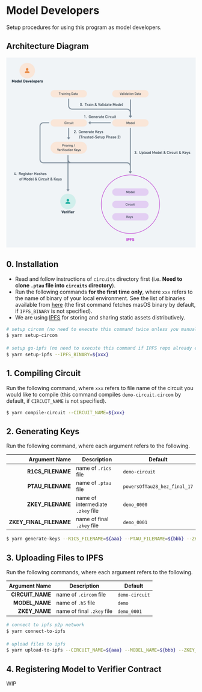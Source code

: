 # Model Developers

Setup procedures for using this program as model developers.

## Architecture Diagram

![Model Developer](../docs/v1/arch-diagram-model-developer.png "model developer")

## 0. Installation

- Read and follow instructions of `circuits` directory first (i.e. **Need to clone `.ptau` file into `circuits` directory**).
- Run the following commands **for the first time only**, where `xxx` refers to the name of binary of your local environment. See the list of binaries available from [here](https://dist.ipfs.tech/#go-ipfs) (the first command fetches masOS binary by default, if `IPFS_BINARY` is not specified).
- We are using [IPFS](https://ipfs.tech/) for storing and sharing static assets distributively.  

```sh
# setup circom (no need to execute this command twice unless you manually deleted 'circom' directory)
$ yarn setup-circom

# setup go-ipfs (no need to execute this command if IPFS repo already exists in your environment)
$ yarn setup-ipfs --IPFS_BINARY=${xxx}
```

## 1. Compiling Circuit

Run the following command, where `xxx` refers to file name of the circuit you would like to compile (this command compiles `demo-circuit.circom` by default, if `CIRCUIT_NAME` is not specified).

```sh
$ yarn compile-circuit --CIRCUIT_NAME=${xxx}
```

## 2. Generating Keys

Run the following command, where each argument refers to the following.

| Argument Name | Description | Default |
|--------------:|-------------|---------|
| **R1CS_FILENAME** | name of `.r1cs` file | `demo-circuit` |
| **PTAU_FILENAME** | name of `.ptau` file | `powersOfTau28_hez_final_17` |
| **ZKEY_FILENAME** | name of intermediate `.zkey` file | `demo_0000` |
| **ZKEY_FINAL_FILENAME** | name of final `.zkey` file | `demo_0001` |

```sh
$ yarn generate-keys --R1CS_FILENAME=${aaa} --PTAU_FILENAME=${bbb} --ZKEY_FILENAME=${ccc} --ZKEY_FINAL_FILENAME=${ddd}
```

## 3. Uploading Files to IPFS

Run the following commands, where each argument refers to the following.

| Argument Name | Description | Default |
|--------------:|-------------|---------|
| **CIRCUIT_NAME** | name of `.circom` file | `demo-circuit` |
| **MODEL_NAME** | name of `.h5` file | `demo` |
| **ZKEY_NAME** | name of final `.zkey` file | `demo_0001` |

```sh
# connect to ipfs p2p network
$ yarn connect-to-ipfs

# upload files to ipfs
$ yarn upload-to-ipfs --CIRCUIT_NAME=${aaa} --MODEL_NAME=${bbb} --ZKEY_NAME=${ccc}
```

## 4. Registering Model to Verifier Contract

WIP
